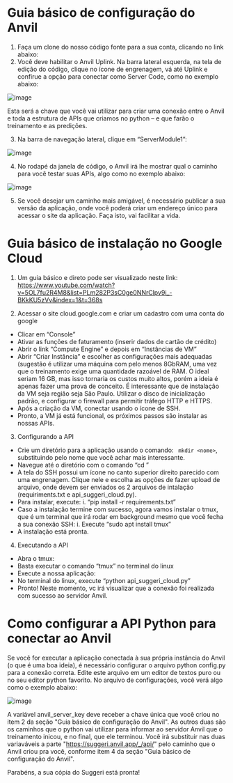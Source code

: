 # Guia básico de configuração do Anvil

1)	Faça um clone do nosso código fonte para a sua conta, clicando no link abaixo:
2)	Você deve habilitar o Anvil Uplink. Na barra lateral esquerda, na tela de edição do código, clique no ícone de engrenagem, vá até Uplink e confirue a opção para conectar como Server Code, como no exemplo abaixo:

![image](https://user-images.githubusercontent.com/56764603/135187747-f738b747-15b7-4d69-a316-fe9743eaff41.png)

 
Esta será a chave que você vai utilizar para criar uma conexão entre o Anvil e toda a estrutura de APIs que criamos no python – e que farão o treinamento e as predições.

3)	Na barra de navegação lateral, clique em “ServerModule1”:

![image](https://user-images.githubusercontent.com/56764603/135187793-925ba1f2-002f-4be7-b80b-6d0d19de928e.png)

 

4)	No rodapé da janela de código, o Anvil irá lhe mostrar qual o caminho para você testar suas APIs, algo como no exemplo abaixo:

![image](https://user-images.githubusercontent.com/56764603/135187807-2f208023-e2c3-4203-a23d-e918dd75de0c.png)

 
 
5)	Se você desejar um caminho mais amigável, é necessário publicar a sua versão da aplicação, onde você poderá criar um endereço único para acessar o site da aplicação. Faça isto, vai facilitar a vida.

# Guia básico de instalação no Google Cloud

1)	Um guia básico e direto pode ser visualizado neste link: https://www.youtube.com/watch?v=5OL7fu2R4M8&list=PLm282P3sC0ge0NNrClpv9i_-BKkKU5zVv&index=1&t=368s

2)	Acessar o site cloud.google.com e criar um cadastro com uma conta do google
* Clicar em “Console”
* Ativar as funções de faturamento (inserir dados de cartão de crédito)
* Abrir o link “Compute Engine” e depois em “Instâncias de VM”
* Abrir “Criar Instância” e escolher as configurações mais adequadas (sugestão é utilizar uma máquina com pelo menos 8GbRAM, uma vez que o treinamento exige uma quantidade razoável de RAM. O ideal seriam 16 GB, mas isso tornaria os custos muito altos, porém a ideia é apenas fazer uma prova de conceito. É interessante que de instalação da VM seja região seja São Paulo. Utilizar o disco  de inicialização padrão, e configurar o firewall para permitir tráfego HTTP e HTTPS. 
* Após a criação da VM, conectar usando o ícone de SSH.
* Pronto, a VM já está funcional, os próximos passos são instalar as nossas APIs.

3)	Configurando a API
* Crie um diretório para a aplicação usando o comando:
```	mkdir <nome>```, substituindo <nome> pelo nome que você achar mais interessante.
*	Navegue até o diretório com o comando “cd <nome>”
*	A tela do SSH possui um ícone no canto superior direito parecido com uma engrenagem. Clique nele e escolha as opções de fazer upload de arquivo, onde devem ser enviados os 2 arquivos de intalação (requiriments.txt e api_suggeri_cloud.py).
*	Para instalar, execute:
i.	“pip install -r requirements.txt”
*	Caso a instalação termine com sucesso, agora vamos instalar o tmux, que é um terminal que irá rodar em background mesmo que você fecha a sua conexão SSH:
i.	Execute “sudo apt install tmux”
*	A instalação está pronta.

4)	Executando a API
*	Abra o tmux:
*	Basta executar o comando “tmux” no terminal do linux
*	Execute a nossa aplicação:
*	No terminal do linux, execute “python api_suggeri_cloud.py”
*	Pronto! Neste momento, vc irá visualizar que a conexão foi realizada com sucesso ao servidor Anvil.



# Como configurar a API Python para conectar ao Anvil

Se você for executar a aplicação conectada à sua própria instância do Anvil (o que é uma boa ideia), é necessário configurar o arquivo python config.py para a conexão correta.
Edite este arquivo em um editor de textos puro ou no seu editor python favorito.
No arquivo de configurações, você verá algo como o exemplo abaixo:
 
![image](https://user-images.githubusercontent.com/56764603/135675180-9431b34b-cf05-4a69-88d4-7a48fa6e9aa5.png)

 
A variável anvil_server_key deve receber a chave única que você criou no item 2 da seção "Guia básico de configuração do Anvil".
As outros duas são os caminhos que o python vai utilizar para informar ao servidor Anvil que o treinamento inicou, e no final, que ele terminou. Você irá substituir nas duas variaváveis a parte "https://suggeri.anvil.app/_/api/" pelo caminho que o Anvil criou pra você, conforme item 4 da seção "Guia básico de configuração do Anvil".
 
Parabéns, a sua cópia do Suggeri está pronta!


